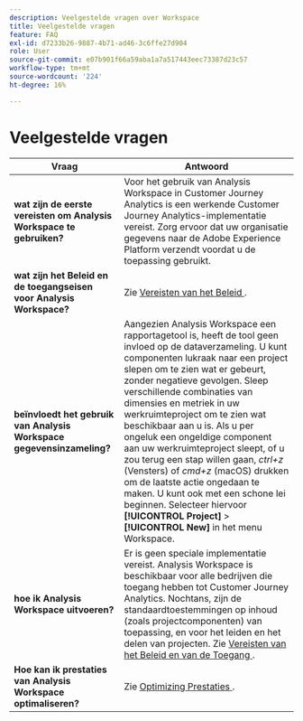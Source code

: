 ```yaml
---
description: Veelgestelde vragen over Workspace
title: Veelgestelde vragen
feature: FAQ
exl-id: d7233b26-9887-4b71-ad46-3c6ffe27d904
role: User
source-git-commit: e07b901f66a59aba1a7a517443eec73387d23c57
workflow-type: tm+mt
source-wordcount: '224'
ht-degree: 16%

---
```


# Veelgestelde vragen

| Vraag | Antwoord |
|--- |--- |
| **wat zijn de eerste vereisten om Analysis Workspace te gebruiken?** | Voor het gebruik van Analysis Workspace in Customer Journey Analytics is een werkende Customer Journey Analytics-implementatie vereist. Zorg ervoor dat uw organisatie gegevens naar de Adobe Experience Platform verzendt voordat u de toepassing gebruikt. |
| **wat zijn het Beleid en de toegangseisen voor Analysis Workspace?** | Zie [ Vereisten van het Beleid ](/help/analysis-workspace/workspace-faq/frequently-asked-questions-analysis-workspace.md). |
| **beïnvloedt het gebruik van Analysis Workspace gegevensinzameling?** | Aangezien Analysis Workspace een rapportagetool is, heeft de tool geen invloed op de dataverzameling. U kunt componenten lukraak naar een project slepen om te zien wat er gebeurt, zonder negatieve gevolgen. Sleep verschillende combinaties van dimensies en metriek in uw werkruimteproject om te zien wat beschikbaar aan u is. Als u per ongeluk een ongeldige component aan uw werkruimteproject sleept, of u zou terug een stap willen gaan, *ctrl+z* (Vensters) of *cmd+z* (macOS) drukken om de laatste actie ongedaan te maken. U kunt ook met een schone lei beginnen. Selecteer hiervoor **[!UICONTROL Project]** > **[!UICONTROL New]** in het menu Workspace. |
| **hoe ik Analysis Workspace uitvoeren?** | Er is geen speciale implementatie vereist. Analysis Workspace is beschikbaar voor alle bedrijven die toegang hebben tot Customer Journey Analytics. Nochtans, zijn de standaardtoestemmingen op inhoud (zoals projectcomponenten) van toepassing, en voor het leiden en het delen van projecten. Zie [ Vereisten van het Beleid en van de Toegang ](/help/analysis-workspace/workspace-faq/frequently-asked-questions-analysis-workspace.md). |
| **Hoe kan ik prestaties van Analysis Workspace optimaliseren?** | Zie [ Optimizing Prestaties ](/help/technotes/optimizing-performance.md). |
